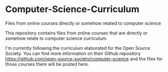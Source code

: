 # Computer-Science-Curriculum
Files from online courses directly or somehow related to computer science

This repository contains files from online courses that are directly  or somehow relate to computer science curriculum.

I'm currently following the curriculum elaborated for the Open Source Society. You can find more information on their Github repository  https://github.com/open-source-society/computer-science and the files for those courses there will be posted here.
